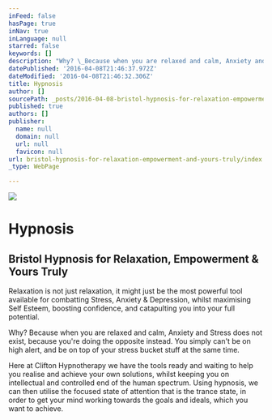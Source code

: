 ```yaml
---
inFeed: false
hasPage: true
inNav: true
inLanguage: null
starred: false
keywords: []
description: "Why? \_Because when you are relaxed and calm, Anxiety and Stress does not exist, because you're doing the opposite instead. \_You simply can't be on high alert, and be on top of your stress bucket stuff at the same time."
datePublished: '2016-04-08T21:46:37.972Z'
dateModified: '2016-04-08T21:46:32.306Z'
title: Hypnosis
author: []
sourcePath: _posts/2016-04-08-bristol-hypnosis-for-relaxation-empowerment-and-yours-truly.md
published: true
authors: []
publisher:
  name: null
  domain: null
  url: null
  favicon: null
url: bristol-hypnosis-for-relaxation-empowerment-and-yours-truly/index.html
_type: WebPage

---
```

![](https://the-grid-user-content.s3-us-west-2.amazonaws.com/79c393e2-d901-4d54-8a09-6883d0d7a31a.jpg)

# Hypnosis

## Bristol Hypnosis for Relaxation, Empowerment & Yours Truly

Relaxation is not just relaxation, it might just be the most powerful tool available for combatting Stress, Anxiety & Depression, whilst maximising Self Esteem, boosting confidence, and catapulting you into your full potential.

Why?  Because when you are relaxed and calm, Anxiety and Stress does not exist, because you're doing the opposite instead.  You simply can't be on high alert, and be on top of your stress bucket stuff at the same time.

Here at Clifton Hypnotherapy we have the tools ready and waiting to help you realise and achieve your own solutions, whilst keeping you on intellectual and controlled end of the human spectrum.  Using hypnosis, we can then utilise the focused state of attention that is the trance state, in order to get your mind working towards the goals and ideals, which you want to achieve.